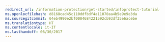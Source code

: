 ```yaml
---
redirect_url: /information-protection/get-started/infoprotect-tutorial-step4
ms.openlocfilehash: d8168cad45c110ddfbdf4a11070aa4b5e9e9e3da
ms.sourcegitcommit: 04eb4990e2bf0004684221592cb93df35e6acebe
ms.translationtype: HT
ms.contentlocale: it-IT
ms.lasthandoff: 06/30/2017
---
```

